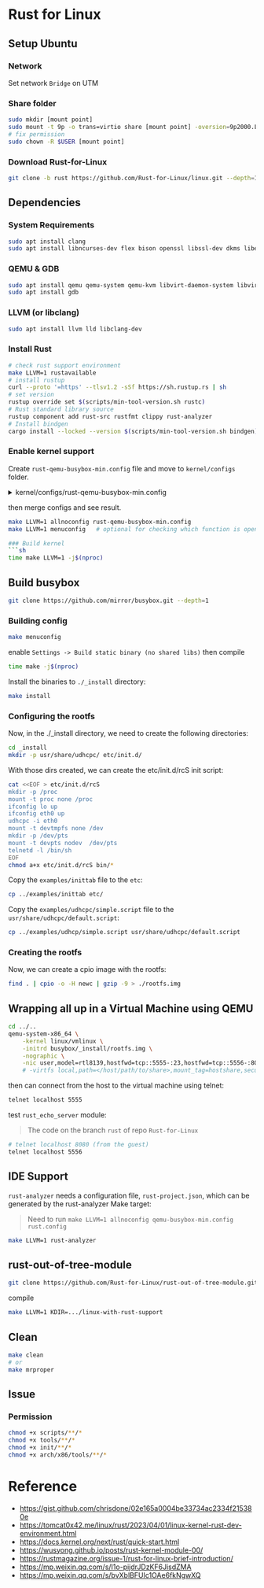# Rust for Linux

## Setup Ubuntu

### Network
Set network `Bridge` on UTM

### Share folder
```sh
sudo mkdir [mount point]
sudo mount -t 9p -o trans=virtio share [mount point] -oversion=9p2000.L
# fix permission
sudo chown -R $USER [mount point]
```
### Download Rust-for-Linux
```sh
git clone -b rust https://github.com/Rust-for-Linux/linux.git --depth=1
```

## Dependencies

### System Requirements
```sh
sudo apt install clang
sudo apt install libncurses-dev flex bison openssl libssl-dev dkms libelf-dev libudev-dev libpci-dev libiberty-dev autoconf
```

### QEMU & GDB
```sh
sudo apt install qemu qemu-system qemu-kvm libvirt-daemon-system libvirt-clients bridge-utils
sudo apt install gdb
```
### LLVM (or libclang)
```sh
sudo apt install llvm lld libclang-dev
```

### Install Rust
```sh
# check rust support environment
make LLVM=1 rustavailable
# install rustup
curl --proto '=https' --tlsv1.2 -sSf https://sh.rustup.rs | sh
# set version
rustup override set $(scripts/min-tool-version.sh rustc)
# Rust standard library source
rustup component add rust-src rustfmt clippy rust-analyzer
# Install bindgen
cargo install --locked --version $(scripts/min-tool-version.sh bindgen) bindgen-cli
```

### Enable kernel support
Create `rust-qemu-busybox-min.config` file and move to `kernel/configs` folder.
<details>
  <summary>kernel/configs/rust-qemu-busybox-min.config</summary>

```conf
# This is a minimal configuration for running a busybox initramfs image with
# networking support.
#
# The following command can be used create the configuration for a minimal
# kernel image:
#
# make allnoconfig qemu-busybox-min.config
#
# The following command can be used to build the configuration for a default
# kernel image:
#
# make defconfig qemu-busybox-min.config
#
# On x86, the following command can be used to run qemu:
#
# qemu-system-x86_64 -nographic -kernel vmlinux -initrd initrd.img -nic user,model=rtl8139,hostfwd=tcp::5555-:23
#
# On arm64, the following command can be used to run qemu:
#
# qemu-system-aarch64 -M virt -cpu cortex-a72 -nographic -kernel arch/arm64/boot/Image -initrd initrd.img -nic user,model=rtl8139,hostfwd=tcp::5555-:23

# Enable 64-bit for support Rust
CONFIG_64BIT=y
CONFIG_RUST=y

# Support vmlinux
CONFIG_HYPERVISOR_GUEST=y
CONFIG_PVH=y

# Enable to mount external kernel module
CONFIG_MODULES=y
CONFIG_MODULE_FORCE_LOAD=y
CONFIG_MODULE_UNLOAD=y
CONFIG_MODULE_FORCE_UNLOAD=y
CONFIG_MODULE_UNLOAD_TAINT_TRACKING=y

# Enable Rust samples
CONFIG_SAMPLES=y
CONFIG_SAMPLES_RUST=y
CONFIG_SAMPLE_RUST_MINIMAL=y
CONFIG_SAMPLE_RUST_PRINT=y
CONFIG_SAMPLE_RUST_HOSTPROGS=y

CONFIG_SMP=y
CONFIG_PRINTK=y
CONFIG_PRINTK_TIME=y

CONFIG_PCI=y

# We use an initramfs for busybox with elf binaries in it.
CONFIG_BLK_DEV_INITRD=y
CONFIG_RD_GZIP=y
CONFIG_BINFMT_ELF=y
CONFIG_BINFMT_SCRIPT=y

# This is for /dev file system.
CONFIG_DEVTMPFS=y

# Core networking (packet is for dhcp).
CONFIG_NET=y
CONFIG_PACKET=y
CONFIG_INET=y

# RTL8139 NIC support.
CONFIG_NETDEVICES=y
CONFIG_ETHERNET=y
CONFIG_NET_VENDOR_REALTEK=y
CONFIG_8139CP=y

# To get GDB symbols and script.
CONFIG_DEBUG_KERNEL=y
CONFIG_DEBUG_INFO_DWARF_TOOLCHAIN_DEFAULT=y
CONFIG_GDB_SCRIPTS=y

# For the power-down button (triggered by qemu's `system_powerdown` command).
CONFIG_INPUT=y
CONFIG_INPUT_EVDEV=y
CONFIG_INPUT_KEYBOARD=y
```
</details>

then merge configs and see result.
```sh
make LLVM=1 allnoconfig rust-qemu-busybox-min.config  
make LLVM=1 menuconfig   # optional for checking which function is open

### Build kernel
```sh
time make LLVM=1 -j$(nproc)
```

## Build busybox
```sh
git clone https://github.com/mirror/busybox.git --depth=1
```
### Building config
```sh
make menuconfig
```
enable `Settings -> Build static binary (no shared libs)` then compile
```sh
time make -j$(nproc)
```

Install the binaries to `./_install` directory:
```sh
make install
```

### Configuring the rootfs
Now, in the ./_install directory, we need to create the following directories:
```sh
cd _install
mkdir -p usr/share/udhcpc/ etc/init.d/
```
With those dirs created, we can create the etc/init.d/rcS init script:
```sh
cat <<EOF > etc/init.d/rcS
mkdir -p /proc
mount -t proc none /proc
ifconfig lo up
ifconfig eth0 up
udhcpc -i eth0
mount -t devtmpfs none /dev
mkdir -p /dev/pts
mount -t devpts nodev  /dev/pts
telnetd -l /bin/sh
EOF
chmod a+x etc/init.d/rcS bin/*
```
Copy the `examples/inittab` file to the `etc`:
```sh
cp ../examples/inittab etc/
```
Copy the `examples/udhcpc/simple.script` file to the `usr/share/udhcpc/default.script`:
```sh
cp ../examples/udhcp/simple.script usr/share/udhcpc/default.script
```
### Creating the rootfs
Now, we can create a cpio image with the rootfs:
```sh
find . | cpio -o -H newc | gzip -9 > ./rootfs.img
```
## Wrapping all up in a Virtual Machine using QEMU
```sh
cd ../..
qemu-system-x86_64 \
    -kernel linux/vmlinux \
    -initrd busybox/_install/rootfs.img \
    -nographic \
    -nic user,model=rtl8139,hostfwd=tcp::5555-:23,hostfwd=tcp::5556-:8080 
    # -virtfs local,path=</host/path/to/share>,mount_tag=hostshare,security_model=none,id=hostshare
```

then can connect from the host to the virtual machine using telnet:
```sh
telnet localhost 5555
```

test `rust_echo_server` module:
> The code on the branch `rust` of repo `Rust-for-Linux`
```sh
# telnet localhost 8080 (from the guest)
telnet localhost 5556
```

## IDE Support
`rust-analyzer` needs a configuration file, `rust-project.json`, which can be generated by the rust-analyzer Make target:
> Need to run `make LLVM=1 allnoconfig qemu-busybox-min.config rust.config`
```sh
make LLVM=1 rust-analyzer
```
## rust-out-of-tree-module
```sh
git clone https://github.com/Rust-for-Linux/rust-out-of-tree-module.git
```
compile
```sh
make LLVM=1 KDIR=.../linux-with-rust-support 
```

## Clean 
```sh
make clean
# or 
make mrproper
```

## Issue

### Permission
```sh
chmod +x scripts/**/*
chmod +x tools/**/*
chmod +x init/**/*
chmod +x arch/x86/tools/**/*
```

# Reference
- https://gist.github.com/chrisdone/02e165a0004be33734ac2334f215380e
- https://tomcat0x42.me/linux/rust/2023/04/01/linux-kernel-rust-dev-environment.html
- https://docs.kernel.org/next/rust/quick-start.html
- https://wusyong.github.io/posts/rust-kernel-module-00/
- https://rustmagazine.org/issue-1/rust-for-linux-brief-introduction/
- https://mp.weixin.qq.com/s/I1o-pijdrJDzKF6JisdZMA
- https://mp.weixin.qq.com/s/bvXblBFUIc1OAe6fkNgwXQ
